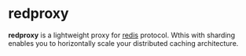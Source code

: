 # redproxy

**redproxy** is a lightweight proxy for [redis](http://redis.io/) protocol. Wthis with sharding enables you to horizontally scale your distributed caching architecture.